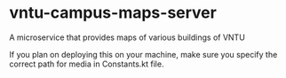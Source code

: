 # vntu-campus-maps-server
A microservice that provides maps of various buildings of VNTU

If you plan on deploying this on your machine, make sure you specify the correct path for media in Constants.kt file.
